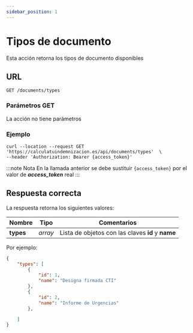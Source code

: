 ```yaml
---
sidebar_position: 1
---
```


# Tipos de documento

Esta acción retorna los tipos de documento disponibles

## URL

```
GET /documents/types
```

### Parámetros GET

La acción no tiene parámetros

### Ejemplo

```shell
curl --location --request GET 'https://calculatuindemnizacion.es/api/documents/types'  \
--header 'Authorization: Bearer {access_token}'
```

:::note Nota
En la llamada anterior se debe sustituir `{access_token}` por el valor de **_access_token_** real
:::

## Respuesta correcta

La respuesta retorna los siguientes valores:

Nombre | Tipo |  Comentarios 
--- | --- | --- | 
**types** | _array_ | Lista de objetos con las claves **id** y **name**


Por ejemplo:

```json title="Status: 200 Ok"
{
    "types": [
        {
            "id": 1,
            "name": "Designa firmada CTI"
        },
        {
            "id": 2,
            "name": "Informe de Urgencias"
        },

    ]
}
```

